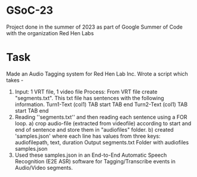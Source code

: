 # GSoC-23
Project done in the summer of 2023 as part of Google Summer of Code with the organization Red Hen Labs

# Task
Made an Audio Tagging system for Red Hen Lab Inc. Wrote a script which takes - 
1. Input: 1 VRT file, 1 video file 
Process: From VRT file create "segments.txt".  This txt file has sentences with the following information. 
Turn1-Text (col1) TAB start TAB end
Turn2-Text (col1) TAB start TAB end 
2. Reading  ''segments.txt'' and then reading each sentence using a FOR loop. 
a) crop audio-file (extracted from videofile) according to start and end of sentence and store them in "audiofiles" folder. 
b) created 'samples.json' where each line has values from three keys: audiofilepath, text, duration Output segments.txt Folder with audiofiles samples.json
3. Used these samples.json in an End-to-End Automatic Speech Recognition (E2E ASR) software for Tagging/Transcribe events in Audio/Video segments.
